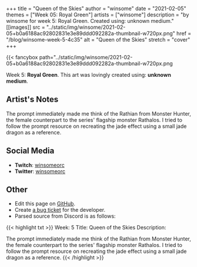 +++
title =       "Queen of the Skies"
author =      "winsome"
date =        "2021-02-05"
themes =      ["Week 05: Royal Green"]
artists =     ["winsome"]
description = "by winsome for week 5: Royal Green. Created using: unknown medium."
[[images]]
              src = "../static/img/winsome/2021-02-05+b0a6188ac92802831e3e89ddd092282a-thumbnail-w720px.png"
              href = "/blog/winsome-week-5-4c35"
              alt = "Queen of the Skies"
              stretch = "cover"
+++


{{< fancybox path="../static/img/winsome/2021-02-05+b0a6188ac92802831e3e89ddd092282a-thumbnail-w720px.png

Week 5: **Royal Green**. This art was lovingly created using: **unknown medium**.

## Artist's Notes

The prompt immediately made me think of the Rathian from Monster Hunter, the female counterpart to the series' flagship monster Rathalos. I tried to follow the prompt resource on recreating the jade effect using a small jade dragon as a reference.

## Social Media

- **Twitch**: <a href='https://twitch.tv/winsomeorc' target='_blank'>winsomeorc</a>
- **Twitter**: <a href='https://twitter.com/winsomeorc' target='_blank'>winsomeorc</a>

## Other

- Edit this page on [GitHub](https://github.com/teaminkling/web-refresh/edit/main/content/blog/winsome-week-5-4c35.md).
- Create [a bug ticket](https://github.com/teaminkling/web-refresh/issues/new?assignees=&labels=bug&template=problem-report.md&title=) for the developer.
- Parsed source from Discord is as follows:

{{< highlight txt >}}
Week: 5
Title: Queen of the Skies
Description:

The prompt immediately made me think of the Rathian from Monster Hunter, the female counterpart to the series' flagship monster Rathalos. I tried to follow the prompt resource on recreating the jade effect using a small jade dragon as a reference.
{{< /highlight >}}